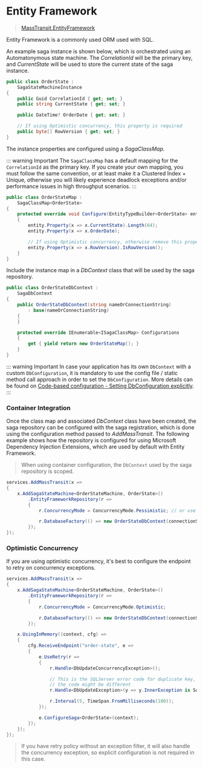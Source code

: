 # Entity Framework

> [MassTransit.EntityFramework](https://www.nuget.org/packages/MassTransit.EntityFramework)

Entity Framework is a commonly used ORM used with SQL.

An example saga instance is shown below, which is orchestrated using an Automatonymous state machine. The _CorrelationId_ will be the primary key, and _CurrentState_ will be used to store the current state of the saga instance. 

```cs
public class OrderState :
    SagaStateMachineInstance
{
    public Guid CorrelationId { get; set; }
    public string CurrentState { get; set; }

    public DateTime? OrderDate { get; set; }

    // If using Optimistic concurrency, this property is required
    public byte[] RowVersion { get; set; }
}
```

The instance properties are configured using a _SagaClassMap_. 

::: warning Important
The `SagaClassMap` has a default mapping for the `CorrelationId` as the primary key. If you create your own mapping, you must follow the same convention, or at least make it a Clustered Index + Unique, otherwise you will likely experience deadlock exceptions and/or performance issues in high throughput scenarios.
:::

```cs
public class OrderStateMap : 
    SagaClassMap<OrderState>
{
    protected override void Configure(EntityTypeBuilder<OrderState> entity, ModelBuilder model)
    {
        entity.Property(x => x.CurrentState).Length(64);
        entity.Property(x => x.OrderDate);

        // If using Optimistic concurrency, otherwise remove this property
        entity.Property(x => x.RowVersion).IsRowVersion();
    }
}
```

Include the instance map in a _DbContext_ class that will be used by the saga repository.

```cs
public class OrderStateDbContext : 
    SagaDbContext
{
    public OrderStateDbContext(string nameOrConnectionString) 
        : base(nameOrConnectionString)
    {
    }

    protected override IEnumerable<ISagaClassMap> Configurations
    {
        get { yield return new OrderStateMap(); }
    }
}
```

::: warning Important
In case your application has its own `DbContext` with a custom `DbConfiguration`, it is mandatory to use the config file / static method call approach in order to set the `DbConfiguration`. More details can be found on [Code-based configuration - Setting DbConfiguration explicitly](https://docs.microsoft.com/en-us/ef/ef6/fundamentals/configuring/code-based#setting-dbconfiguration-explicitly).
:::

### Container Integration

Once the class map and associated _DbContext_ class have been created, the saga repository can be configured with the saga registration, which is done using the configuration method passed to _AddMassTransit_. The following example shows how the repository is configured for using Microsoft Dependency Injection Extensions, which are used by default with Entity Framework.

> When using container configuration, the `DbContext` used by the saga repository is scoped.

```cs
services.AddMassTransit(x =>
{
    x.AddSagaStateMachine<OrderStateMachine, OrderState>()
        .EntityFrameworkRepository(r =>
        {
            r.ConcurrencyMode = ConcurrencyMode.Pessimistic; // or use Optimistic, which requires RowVersion

            r.DatabaseFactory(() => new OrderStateDbContext(connectionString));
        });
});
```

### Optimistic Concurrency

If you are using optimistic concurrency, it's best to configure the endpoint to retry on concurrency exceptions.

```cs
services.AddMassTransit(x =>
{
    x.AddSagaStateMachine<OrderStateMachine, OrderState>()
        .EntityFrameworkRepository(r =>
        {
            r.ConcurrencyMode = ConcurrencyMode.Optimistic;

            r.DatabaseFactory(() => new OrderStateDbContext(connectionString));
        });

    x.UsingInMemory((context, cfg) =>
    {
        cfg.ReceiveEndpoint("order-state", e =>
        {
            e.UseRetry(r => 
            {
                r.Handle<DbUpdateConcurrencyException>();

                // This is the SQLServer error code for duplicate key, if you are using another database,
                // the code might be different
                r.Handle<DbUpdateException>(y => y.InnerException is SqlException e && e.Number == 2627);

                r.Interval(5, TimeSpan.FromMilliseconds(100));
            });

            e.ConfigureSaga<OrderState>(context);
        });
    });
});
```

> If you have retry policy without an exception filter, it will also handle the concurrency exception, so explicit configuration is not required in this case.

